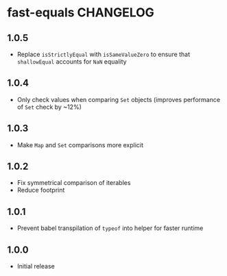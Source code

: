 # fast-equals CHANGELOG

## 1.0.5
* Replace `isStrictlyEqual` with `isSameValueZero` to ensure that `shallowEqual` accounts for `NaN` equality

## 1.0.4
* Only check values when comparing `Set` objects (improves performance of `Set` check by ~12%)

## 1.0.3
* Make `Map` and `Set` comparisons more explicit

## 1.0.2
* Fix symmetrical comparison of iterables
* Reduce footprint

## 1.0.1
* Prevent babel transpilation of `typeof` into helper for faster runtime

## 1.0.0
* Initial release
